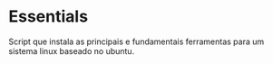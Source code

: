# Essentials
Script que instala as principais e fundamentais ferramentas para um sistema linux baseado no ubuntu.
